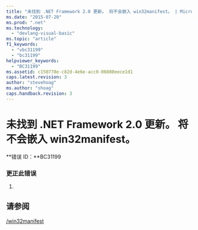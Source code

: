 ```yaml
---
title: "未找到 .NET Framework 2.0 更新。 将不会嵌入 win32manifest。 | Microsoft Docs"
ms.date: "2015-07-20"
ms.prod: ".net"
ms.technology: 
  - "devlang-visual-basic"
ms.topic: "article"
f1_keywords: 
  - "vbc31199"
  - "bc31199"
helpviewer_keywords: 
  - "BC31199"
ms.assetid: c150778e-c82d-4e6e-acc0-06080eece1d1
caps.latest.revision: 3
author: "stevehoag"
ms.author: "shoag"
caps.handback.revision: 3
---
```

# 未找到 .NET Framework 2.0 更新。 将不会嵌入 win32manifest。
**错误 ID：**BC31199  
  
### 更正此错误  
  
1.  
  
## 请参阅  
 [\/win32manifest](../../visual-basic/reference/command-line-compiler/win32manifest.md)